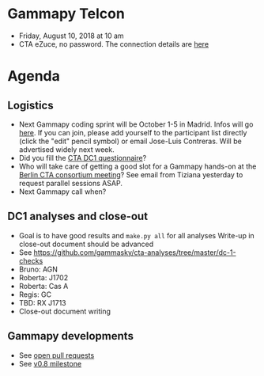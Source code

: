 # Gammapy Telcon

* Friday, August 10, 2018 at 10 am
* CTA eZuce, no password.  The connection details are [here](ezuce.txt)

# Agenda

## Logistics

* Next Gammapy coding sprint will be October 1-5 in Madrid.
  Infos will go [here](..2018-10-01/README.md).
  If you can join, please add yourself to the participant list directly
  (click the "edit" pencil symbol) or email Jose-Luis Contreras.
  Will be advertised widely next week.
* Did you fill the [CTA DC1 questionnaire](https://docs.google.com/forms/d/e/1FAIpQLSdwgYyRpMzmcqcQcHTD-3Um-oybdyZlNfXJOe6iX9t05ufSbg/viewform?c=0&w=1)?
* Who will take care of getting a good slot for a Gammapy hands-on at the [Berlin CTA consortium meeting](https://indico.cta-observatory.org/event/1711/timetable/#20180924)?
  See email from Tiziana yesterday to request parallel sessions ASAP.
* Next Gammapy call when?

## DC1 analyses and close-out

* Goal is to have good results and `make.py all` for all analyses
  Write-up in close-out document should be advanced
* See https://github.com/gammasky/cta-analyses/tree/master/dc-1-checks
* Bruno: AGN
* Roberta: J1702
* Roberta: Cas A
* Regis: GC
* TBD: RX J1713
* Close-out document writing

## Gammapy developments

* See [open pull requests](https://github.com/gammapy/gammapy/pulls)
* See [v0.8 milestone](https://github.com/gammapy/gammapy/milestone/11)
